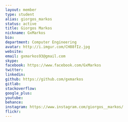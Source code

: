 ```yaml
---
layout: member
type: student
alias: giorgos_markos
status: active
title: Giorgos Markos
nickname: GxMarkos
bio:
department: Computer Engineering
avatar: http://i.imgur.com/CH88fIz.jpg
website:
email: gxmarkos93@gmail.com
skype:
facebook: https://www.facebook.com/GxMarkos
twitter:
linkedin:
github: https://github.com/gxmarkos
gitlab:
stackoverflow:
google_plus:
youtube:
behance:
instagram: https://www.instagram.com/giorgos__markos/
flickr:
---
```

